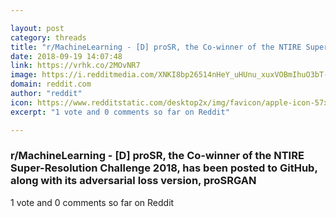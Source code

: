 ```yaml
---

layout: post
category: threads
title: "r/MachineLearning - [D] proSR, the Co-winner of the NTIRE Super-Resolution Challenge 2018, has been posted to GitHub, along with its adversarial loss version, proSRGAN"
date: 2018-09-19 14:07:48
link: https://vrhk.co/2MOvNR7
image: https://i.redditmedia.com/XNKI8bp26514nHeY_uHUnu_xuxVOBmIhuO3bT-dTuqQ.jpg?s=8e160b92adecfe818792fb2b754a9b68
domain: reddit.com
author: "reddit"
icon: https://www.redditstatic.com/desktop2x/img/favicon/apple-icon-57x57.png
excerpt: "1 vote and 0 comments so far on Reddit"

---
```


### r/MachineLearning - [D] proSR, the Co-winner of the NTIRE Super-Resolution Challenge 2018, has been posted to GitHub, along with its adversarial loss version, proSRGAN

1 vote and 0 comments so far on Reddit